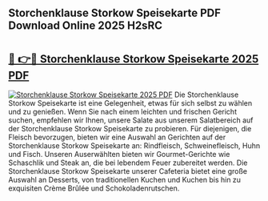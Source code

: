 ## Storchenklause Storkow Speisekarte PDF Download Online 2025 H2sRC

# <h2><a href="http://gcecad.nevu.top/?p=Storchenklause+Storkow+Speisekarte">🔗 👉🔴 Storchenklause Storkow Speisekarte 2025 PDF</a></h2>

[![Storchenklause Storkow Speisekarte 2025 PDF](https://i.imgur.com/dBaPXMq.png)](http://gcecad.nevu.top/?p=Storchenklause+Storkow+Speisekarte)
Die Storchenklause Storkow Speisekarte ist eine Gelegenheit, etwas für sich selbst zu wählen und zu genießen. Wenn Sie nach einem leichten und frischen Gericht suchen, empfehlen wir Ihnen, unsere Salate aus unserem Salatbereich auf der Storchenklause Storkow Speisekarte zu probieren. Für diejenigen, die Fleisch bevorzugen, bieten wir eine Auswahl an Gerichten auf der Storchenklause Storkow Speisekarte an: Rindfleisch, Schweinefleisch, Huhn und Fisch. Unseren Auserwählten bieten wir Gourmet-Gerichte wie Schaschlik und Steak an, die bei lebendem Feuer zubereitet werden. Die Storchenklause Storkow Speisekarte unserer Cafeteria bietet eine große Auswahl an Desserts, von traditionellen Kuchen und Kuchen bis hin zu exquisiten Crème Brûlée und Schokoladenrutschen.
